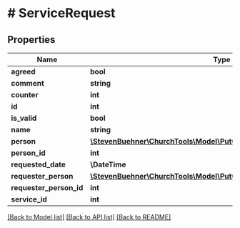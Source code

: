 # # ServiceRequest

## Properties

Name | Type | Description | Notes
------------ | ------------- | ------------- | -------------
**agreed** | **bool** |  | [optional]
**comment** | **string** |  | [optional]
**counter** | **int** |  | [optional]
**id** | **int** |  | [optional]
**is_valid** | **bool** |  | [optional]
**name** | **string** |  | [optional]
**person** | [**\StevenBuehner\ChurchTools\Model\PutCheckinPersons200ResponseData**](PutCheckinPersons200ResponseData.md) |  | [optional]
**person_id** | **int** |  | [optional]
**requested_date** | **\DateTime** |  | [optional]
**requester_person** | [**\StevenBuehner\ChurchTools\Model\PutCheckinPersons200ResponseData**](PutCheckinPersons200ResponseData.md) |  | [optional]
**requester_person_id** | **int** |  | [optional]
**service_id** | **int** |  | [optional]

[[Back to Model list]](../../README.md#models) [[Back to API list]](../../README.md#endpoints) [[Back to README]](../../README.md)
